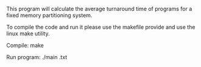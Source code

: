 This program will calculate the average turnaround time of programs for a fixed memory partitioning system.

To compile the code and run it please use the makefile provide and use the linux make utility. 

Compile: make

Run program: ./main <data file name>.txt